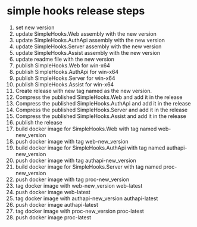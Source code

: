 # simple hooks release steps

1. set new version
2. update SimpleHooks.Web assembly with the new version
3. update SimpleHooks.AuthApi assembly with the new version
4. update SimpleHooks.Server assembly with the new version
5. update SimpleHooks.Assist assembly with the new version
6. update readme file with the new version
7. publish SimpleHooks.Web for win-x64
8. publish SimpleHooks.AuthApi for win-x64
9. publish SimpleHooks.Server for win-x64
10. publish SimpleHooks.Assist for win-x64
11. Create release with new tag named as the new version.
12. Compress the published SimpleHooks.Web and add it in the release
13. Compress the published SimpleHooks.AuthApi and add it in the release
14. Compress the published SimpleHooks.Server and add it in the release
15. Compress the published SimpleHooks.Assist and add it in the release
16. publish the release
17. build docker image for SimpleHooks.Web with tag named web-new_version
18. push docker image with tag web-new_version
19. build docker image for SimpleHooks.AuthApi with tag named authapi-new_version
20. push docker image with tag authapi-new_version
21. build docker image for SimpleHooks.Server with tag named proc-new_version
22. push docker image with tag proc-new_version
23. tag docker image with web-new_version web-latest
24. push docker image web-latest
25. tag docker image with authapi-new_version authapi-latest
26. push docker image authapi-latest
27. tag docker image with proc-new_version proc-latest
28. push docker image proc-latest
